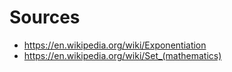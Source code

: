 # Sources

* https://en.wikipedia.org/wiki/Exponentiation
* https://en.wikipedia.org/wiki/Set_(mathematics)
